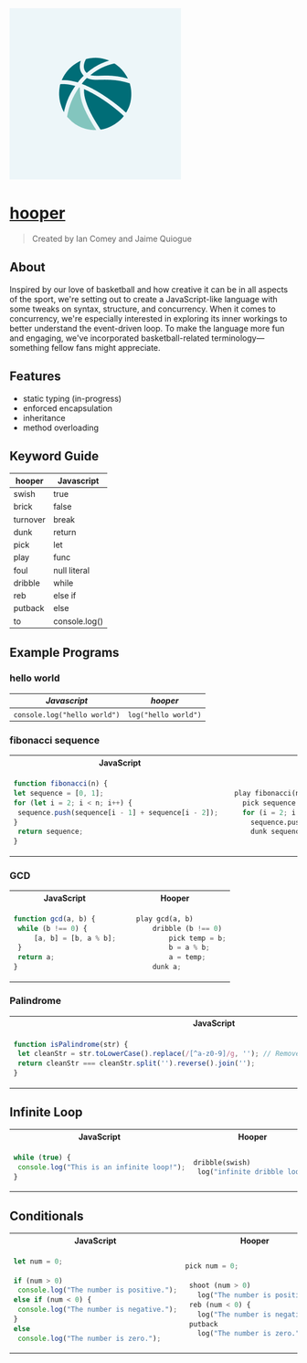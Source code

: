 
![hooper logo](docs/hooper.png)

# [hooper](https://icomey8.github.io/hooper/)
> Created by Ian Comey and Jaime Quiogue

## About

Inspired by our love of basketball and how creative it can be in all aspects of the sport, we're setting out to create a JavaScript-like language with some tweaks on syntax, structure, and concurrency.
When it comes to concurrency, we're especially interested in exploring its inner workings to better understand the event-driven loop.
To make the language more fun and engaging, we've incorporated basketball-related terminology—something fellow fans might appreciate. 

## Features

- static typing (in-progress)
- enforced encapsulation
- inheritance
- method overloading

## Keyword Guide

| hooper   | Javascript    |
| -------- | ------------- |
| swish    | true          |
| brick    | false         |
| turnover | break         |
| dunk     | return        |
| pick     | let           |
| play     | func          |
| foul     | null literal  |
| dribble  | while         |
| reb      | else if       |
| putback  | else          |
| to       | console.log() |

## Example Programs

### hello world
| _Javascript_   | _hooper_    |
| -------- | ------------- |
| `console.log("hello world")` | `log("hello world")`      |

### fibonacci sequence
<table>  
  <tr>  
    <th>JavaScript</th>  
    <th>Hooper</th>  
  </tr>  
  <tr>  
    <td>  

   ```javascript
function fibonacci(n) {  
  let sequence = [0, 1];  
  for (let i = 2; i < n; i++) {  
    sequence.push(sequence[i - 1] + sequence[i - 2]);  
   }  
    return sequence;  
}  
   ```  

   </td>  
    <td>  

 ```python  
 play fibonacci(n)  
   pick sequence = [0, 1]  
   for (i = 2; i < n; i++)  
     sequence.push(sequence[i - 1] + sequence[i - 2])  
     dunk sequence  
 ```  

   </td>  
  </tr>  
</table>  

   
### GCD

<table>  
  <tr>  
    <th>JavaScript</th>  
    <th>Hooper</th>  
  </tr>  
  <tr>  
    <td>  

   ```javascript  
function gcd(a, b) {
    while (b !== 0) {
        [a, b] = [b, a % b];
    }
    return a;
}  
   ```  

   </td>  
    <td>  

 ```python  
    play gcd(a, b) 
        dribble (b !== 0) 
            pick temp = b;
            b = a % b;
            a = temp; 
        dunk a;
 ```  

   </td>  
  </tr>  
</table> 

###  Palindrome

<table>  
  <tr>  
    <th>JavaScript</th>  
    <th>Hooper</th>  
  </tr>  
  <tr>  
    <td>  

   ```javascript  
function isPalindrome(str) {
    let cleanStr = str.toLowerCase().replace(/[^a-z0-9]/g, ''); // Remove non-alphanumeric characters
    return cleanStr === cleanStr.split('').reverse().join('');
}
   ```  

   </td>  
    <td>  

 ```python  
play Palindrome(s) 
    pick ogstr = s.replace(/[^a-zA-Z0-9]/g, '').toLowerCase();
    pick revstr = ogstr.split('').reverse().join('');
    dunk ogstr === revstr;
 ```  

   </td>  
  </tr>  
</table> 


## Infinite Loop

<table>  
  <tr>  
    <th>JavaScript</th>  
    <th>Hooper</th>  
  </tr>  
  <tr>  
    <td>  

   ```javascript  
while (true) {
    console.log("This is an infinite loop!");
}
   ```  

   </td>  
    <td>  

 ```python  
dribble(swish)
  log("infinite dribble loop")
 ```  

   </td>  
  </tr>  
</table> 


## Conditionals

<table>  
  <tr>  
    <th>JavaScript</th>  
    <th>Hooper</th>  
  </tr>  
  <tr>  
    <td>  

   ```javascript  
let num = 0;

if (num > 0) 
    console.log("The number is positive.");
else if (num < 0) {
    console.log("The number is negative.");
} 
else 
    console.log("The number is zero.");
   ```  

   </td>  
    <td>  

 ```python  
pick num = 0;

  shoot (num > 0) 
    log("The number is positive.");
  reb (num < 0) {
    log("The number is negative.");
  putback 
    log("The number is zero.");
 ```  

   </td>  
  </tr>  


